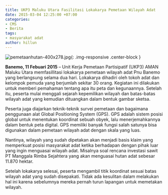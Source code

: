 ```yaml
---
title: UKP3 Maluku Utara Fasilitasi Lokakarya Pemetaan Wilayah Adat
date: 2015-03-04 12:25:00 +07:00
categories:
- CMS
- Berita
tags:
- masyarakat adat
author: hillun
---
```


![pemetaanhutan-400x278.jpg](/uploads/pemetaanhutan-400x278.jpg){: .img-responsive .center-block }

**Banemo, 11 Febuari 2015** – Unit Kerja Pemetaan Partisipatif (UKP3) AMAN Maluku Utara memfasillitasi lokakarya pemetaan wilayah adat Pnu Banemo yang berlangsung selama dua hari. Lokakarya dihadiri oleh tokoh adat dan kelompok pemuda yang berjumlah sekitar 30 orang. Kegiatan ini dilakukan untuk memberi pemahaman tentang apa itu peta dan kegunaannya. Setelah itu, peserta mulai menggali sejarah kepemilikan wilayah dan batas-batas wilayah adat yang kemudian dituangkan dalam bentuk gambar sketsa.

Peserta juga diajarkan teknik-teknik survei pemetaan dan bagaimana penggunaan alat Global Positioning System (GPS). GPS adalah sistem posisi global untuk menentukan koordinat sebuah obyek, lalu menerjemahkannya dalam bentuk peta digital. GPS memiliki banyak fungsi salah satunya bisa digunakan dalam pemetaan wilayah adat dengan skala yang luas.

Nantinya, wilayah yang sudah dipetakan akan menjadi basis klaim yang memperkuat posisi masyarakat adat ketika berhadapan dengan pihak luar yang ingin menguasai wilayah adat. Misalnya soal rencana investasi sawit PT Manggala Rimba Sejahtera yang akan menguasai hutan adat sebesar 11.870 hektar.

Setelah lokakarya selesai, peserta mengambil titik koordinat sesuai batas wilayah adat yang sudah disepakati. Tidak ada kesulitan dalam melakukan hal ini karena sebelumnya mereka pernah turun lapangan untuk memetakan wilayah.